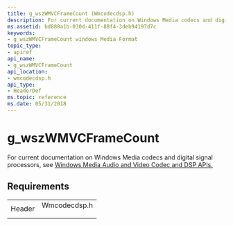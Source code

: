 ```yaml
---
title: g_wszWMVCFrameCount (Wmcodecdsp.h)
description: For current documentation on Windows Media codecs and digital signal processors, see Windows Media Audio and Video Codec and DSP APIs.
ms.assetid: bd888a1b-030d-411f-88f4-3deb94197d7c
keywords:
- g_wszWMVCFrameCount windows Media Format
topic_type:
- apiref
api_name:
- g_wszWMVCFrameCount
api_location:
- wmcodecdsp.h
api_type:
- HeaderDef
ms.topic: reference
ms.date: 05/31/2018
---
```


# g\_wszWMVCFrameCount

For current documentation on Windows Media codecs and digital signal processors, see [Windows Media Audio and Video Codec and DSP APIs.](/previous-versions//dd464626(v=vs.85))

## Requirements



|                   |                                                                                         |
|-------------------|-----------------------------------------------------------------------------------------|
| Header<br/> | <dl> <dt>Wmcodecdsp.h</dt> </dl> |



 

